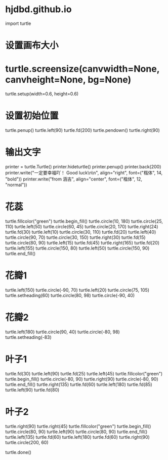 # hjdbd.github.io
import turtle

# 设置画布大小
# turtle.screensize(canvwidth=None, canvheight=None, bg=None)
turtle.setup(width=0.6, height=0.6)
# 设置初始位置
turtle.penup()
turtle.left(90)
turtle.fd(200)
turtle.pendown()
turtle.right(90)

# 输出文字
printer = turtle.Turtle()
printer.hideturtle()
printer.penup()
printer.back(200)
printer.write("一定要幸福吖！ Good luck\n\n", align="right", font=("楷体", 14, "bold"))
printer.write("from 涵吉", align="center", font=("楷体", 12, "normal"))

# 花蕊
turtle.fillcolor("green")
turtle.begin_fill()
turtle.circle(10, 180)
turtle.circle(25, 110)
turtle.left(50)
turtle.circle(60, 45)
turtle.circle(20, 170)
turtle.right(24)
turtle.fd(30)
turtle.left(10)
turtle.circle(30, 110)
turtle.fd(20)
turtle.left(40)
turtle.circle(90, 70)
turtle.circle(30, 150)
turtle.right(30)
turtle.fd(15)
turtle.circle(80, 90)
turtle.left(15)
turtle.fd(45)
turtle.right(165)
turtle.fd(20)
turtle.left(155)
turtle.circle(150, 80)
turtle.left(50)
turtle.circle(150, 90)
turtle.end_fill()

# 花瓣1
turtle.left(150)
turtle.circle(-90, 70)
turtle.left(20)
turtle.circle(75, 105)
turtle.setheading(60)
turtle.circle(80, 98)
turtle.circle(-90, 40)

# 花瓣2
turtle.left(180)
turtle.circle(90, 40)
turtle.circle(-80, 98)
turtle.setheading(-83)

# 叶子1
turtle.fd(30)
turtle.left(90)
turtle.fd(25)
turtle.left(45)
turtle.fillcolor("green")
turtle.begin_fill()
turtle.circle(-80, 90)
turtle.right(90)
turtle.circle(-80, 90)
turtle.end_fill()
turtle.right(135)
turtle.fd(60)
turtle.left(180)
turtle.fd(85)
turtle.left(90)
turtle.fd(80)

# 叶子2
turtle.right(90)
turtle.right(45)
turtle.fillcolor("green")
turtle.begin_fill()
turtle.circle(80, 90)
turtle.left(90)
turtle.circle(80, 90)
turtle.end_fill()
turtle.left(135)
turtle.fd(60)
turtle.left(180)
turtle.fd(60)
turtle.right(90)
turtle.circle(200, 60)

turtle.done()
